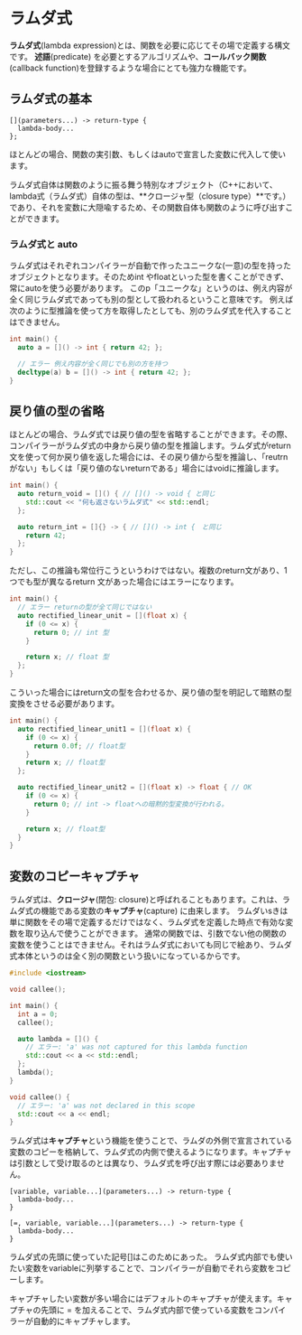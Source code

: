 # ラムダ式
**ラムダ式**(lambda expression)とは、関数を必要に応じてその場で定義する構文です。
**述語**(predicate) を必要とするアルゴリズムや、**コールバック関数**(callback function)を登録するような場合にとても強力な機能です。

## ラムダ式の基本
```
[](parameters...) -> return-type {
  lambda-body...
};
```
ほとんどの場合、関数の実引数、もしくはautoで宣言した変数に代入して使います。

ラムダ式自体は関数のように振る舞う特別なオブジェクト（C++において、lambda式（ラムダ式）自体の型は、**クロージャ型（closure type）**です。）であり、それを変数に大隠喩するため、その関数自体も関数のように呼び出すことができます。

### ラムダ式と auto
ラムダ式はそれぞれコンパイラーが自動で作ったユニークな(一意)の型を持ったオブジェクトとなります。そのためint やfloatといった型を書くことができず、常にautoを使う必要があります。
このp「ユニークな」というのは、例え内容が全く同じラムダ式であっても別の型として扱われるということ意味です。
例えば次のように型推論を使って方を取得したとしても、別のラムダ式を代入することはできません。

```C++
int main() {
  auto a = []() -> int { return 42; };

  // エラー 例え内容が全く同じでも別の方を持つ
  decltype(a) b = []() -> int { return 42; };
}
```

## 戻り値の型の省略
ほとんどの場合、ラムダ式では戻り値の型を省略することができます。その際、コンパイラーがラムダ式の中身から戻り値の型を推論します。ラムダ式がreturn文を使って何か戻り値を返した場合には、その戻り値から型を推論し、「reutrnがない」もしくは「戻り値のないreturnである」場合にはvoidに推論します。
```C++
int main() {
  auto return_void = []() { // []() -> void { と同じ
    std::cout << "何も返さないラムダ式" << std::endl;
  };

  auto return_int = []{} -> { // []() -> int {　と同じ 
    return 42;
  };
}
```

ただし、この推論も常位行こうというわけではない。複数のreturn文があり、1つでも型が異なるreturn 文があった場合にはエラーになります。
```C++
int main() {
  // エラー returnの型が全て同じではない
  auto rectified_linear_unit = [](float x) {
    if (0 <= x) {
      return 0; // int 型
    }

    return x; // float 型
  };
}
```

こういった場合にはreturn文の型を合わせるか、戻り値の型を明記して暗黙の型変換をさせる必要があります。
```C++
int main() {
  auto rectified_linear_unit1 = [](float x) {
    if (0 <= x) {
      return 0.0f; // float型
    }
    return x; // float型
  };

  auto rectified_linear_unit2 = [](float x) -> float { // OK
    if (0 <= x) {
      return 0; // int -> floatへの暗黙的型変換が行われる。
    }

    return x; // float型
  } 
}
```

## 変数のコピーキャプチャ
ラムダ式は、**クロージャ**(閉包: closure)と呼ばれることもあります。これは、ラムダ式の機能である変数の**キャプチャ**(capture) に由来します。
ラムダいsきは単に関数をその場で定義するだけではなく、ラムダ式を定義した時点で有効な変数を取り込んで使うことができます。
通常の関数では、引数でない他の関数の変数を使うことはできません。それはラムダ式においても同じで絵あり、ラムダ式本体というのは全く別の関数という扱いになっているからです。
```C++
#include <iostream>

void callee();

int main() {
  int a = 0;
  callee();

  auto lambda = []() {
    // エラー: 'a' was not captured for this lambda function
    std::cout << a << std::endl;
  };
  lambda();
}

void callee() {
  // エラー: 'a' was not declared in this scope
  std::cout << a << endl;
}
```

ラムダ式は**キャプチャ**という機能を使うことで、ラムダの外側で宣言されている変数のコピーを格納して、ラムダ式の内側で使えるようになります。キャプチャは引数として受け取るのとは異なり、ラムダ式を呼び出す際には必要ありません。
```
[variable, variable...](parameters...) -> return-type { 
  lambda-body...
}

[=, variable, variable...](parameters...) -> return-type {
  lambda-body...
}
```

ラムダ式の先頭に使っていた記号[]はこのためにあった。
ラムダ式内部でも使いたい変数をvariableに列挙することで、コンパイラーが自動でそれら変数をコピーします。

キャプチャしたい変数が多い場合にはデフォルトのキャプチャが使えます。キャプチャの先頭に = を加えることで、ラムダ式内部で使っている変数をコンパイラーが自動的にキャプチャします。
